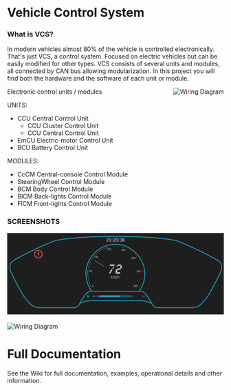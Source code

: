 # Vehicle Control System

### What is VCS?
In modern vehicles almost 80% of the vehicle is controlled electronically. That's just VCS, a control system. Focused on electric vehicles but can be easily modified for other types.
VCS consists of several units and modules, all connected by CAN bus allowing modularization.
In this project you will find both the hardware and the software of each unit or module.

<img src="https://github.com/KarlVaello/VCS/blob/master/WiringDiagram.png"
 alt="Wiring Diagram" title="Wiring Diagram" align="right" />
 Electronic control units / modules
 
UNITS:
- CCU Central Control Unit
	- CCU Cluster Control Unit
	- CCU Central Control Unit
- EmCU Electric-motor Control Unit
- BCU Battery Control Unit

MODULES:
- CcCM Central-console Control Module
- SteeringWheel Control Module
- BCM Body Control Module
- BlCM Back-lights Control Module
- FlCM Front-lights Control Module



### SCREENSHOTS

![Alt text](/Screenshots/cluster.PNG?raw=true "Wiring Diagram")

<img src="https://github.com/KarlVaello/VCS/blob/master/Screenshots/UISketching.png"
 alt="Wiring Diagram" title="Wiring Diagram" width = 400 height=400 align="center" />
 


# Full Documentation

See the Wiki for full documentation, examples, operational details and other information.
